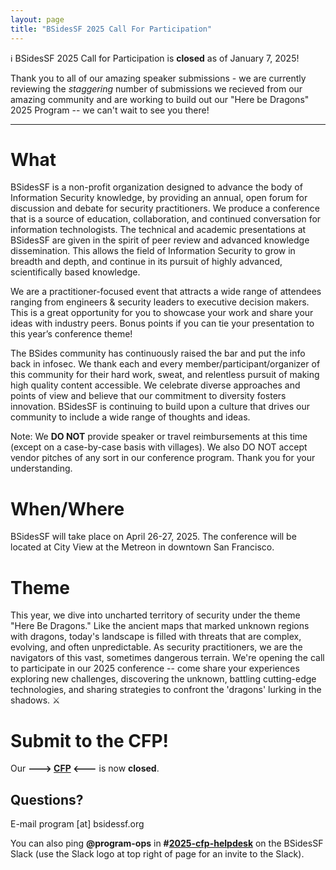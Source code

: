 ```yaml
---
layout: page
title: "BSidesSF 2025 Call For Participation"
---
```


ℹ️ BSidesSF 2025 Call for Participation is **closed** as of January 7, 2025!

Thank you to all of our amazing speaker submissions - we are currently reviewing the _staggering_ number of submissions we recieved from our amazing community and are working to build out our "Here be Dragons" 2025 Program -- we can't wait to see you there! 

---

# **What**

BSidesSF is a non-profit organization designed to advance the body of Information 
Security knowledge, by providing an annual, open forum for discussion and debate for 
security practitioners. We produce a conference that is a source of education, 
collaboration, and continued conversation for information technologists. The technical 
and academic presentations at BSidesSF are given in the spirit of peer review and 
advanced knowledge dissemination. This allows the field of Information Security to grow 
in breadth and depth, and continue in its pursuit of highly advanced, scientifically 
based knowledge.

We are a practitioner-focused event that attracts a wide range of attendees ranging 
from engineers & security leaders to executive decision makers. This is a great 
opportunity for you to showcase your work and share your ideas with industry peers. 
Bonus points if you can tie your presentation to this year’s conference theme!

The BSides community has continuously raised the bar and put the info back in 
infosec. We thank each and every member/participant/organizer of this community for 
their hard work, sweat, and relentless pursuit of making high quality content accessible.
We celebrate diverse approaches and points of view and believe that our commitment to 
diversity fosters innovation. BSidesSF is continuing to build upon a culture that drives 
our community to include a wide range of thoughts and ideas.

Note: We **DO NOT** provide speaker or travel reimbursements at this time (except on a 
case-by-case basis with villages). We also DO NOT accept vendor pitches of any 
sort in our conference program. Thank you for your understanding.

# **When/Where**

BSidesSF will take place on April 26-27, 2025. The conference will be located 
at City View at the Metreon in downtown San Francisco.

# **Theme**

This year, we dive into uncharted territory of security under the theme "Here Be 
Dragons." Like the ancient maps that marked unknown regions with dragons, today's 
landscape is filled with threats that are complex, evolving, and often unpredictable. 
As security practitioners, we are the navigators of this vast, sometimes dangerous 
terrain. We're opening the call to participate in our 2025 conference -- come share your 
experiences exploring new challenges, discovering the unknown, battling cutting-edge 
technologies, and sharing strategies to confront the 'dragons' lurking in the shadows. ⚔️

# **Submit to the CFP!**

Our **---> [CFP](https://pretalx.com/bsidessf2025/cfp) <---** is now **closed**.

## **Questions?**
E-mail program [at] bsidessf.org

You can also ping **@program-ops** in 
**#[2025-cfp-helpdesk](https://bsidessf.slack.com/archives/C07J90PD98D)** on the 
BSidesSF Slack (use the Slack logo at top right of page for an invite to the Slack).
